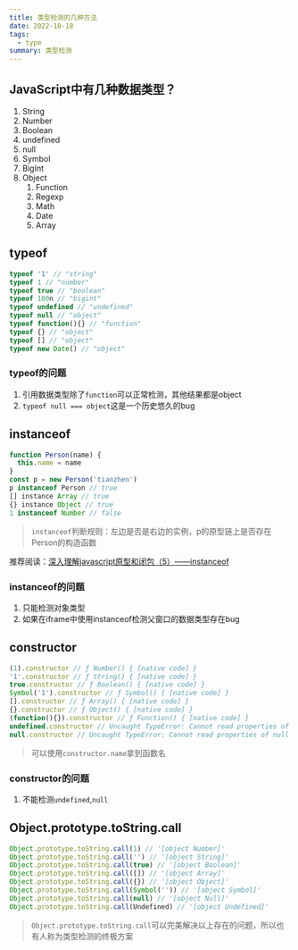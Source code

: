 ```yaml
---
title: 类型检测的几种方法
date: 2022-10-18
tags:
  - type
summary: 类型检测
---
```


## JavaScript中有几种数据类型？
1. String
2. Number
3. Boolean
4. undefined
5. null
6. Symbol
7. BigInt
8. Object
    1. Function
    2. Regexp
    3. Math
    4. Date
    5. Array
## typeof
```javascript
typeof '1' // "string"
typeof 1 // "number"
typeof true // "boolean"
typeof 100n // "bigint"
typeof undefined // "undefined"
typeof null // "object"
typeof function(){} // "function"
typeof {} // "object"
typeof [] // "object"
typeof new Date() // "object"
```
### typeof的问题
1. 引用数据类型除了`function`可以正常检测，其他结果都是object
2. `typeof null === object`这是一个历史悠久的bug
## instanceof
```javascript
function Person(name) {
  this.name = name
}
const p = new Person('tianzhen')
p instanceof Person // true
[] instance Array // true
{} instance Object // true
1 instanceof Number // false
```
> `instanceof`判断规则：左边是否是右边的实例，p的原型链上是否存在Person的构造函数

推荐阅读：[深入理解javascript原型和闭包（5）——instanceof](https://www.cnblogs.com/wangfupeng1988/p/3979533.html)
### instanceof的问题
1. 只能检测对象类型
2. 如果在iframe中使用instanceof检测父窗口的数据类型存在bug
## constructor
```javascript
(1).constructor // ƒ Number() { [native code] }
'1'.constructor // ƒ String() { [native code] }
true.constructor // ƒ Boolean() { [native code] }
Symbol('1').constructor // ƒ Symbol() { [native code] }
[].constructor // ƒ Array() { [native code] }
{}.constructor // ƒ Object() { [native code] }
(function(){}).constructor // ƒ Function() { [native code] }
undefined.constructor // Uncaught TypeError: Cannot read properties of undefined (reading 'constructor')
null.constructor // Uncaught TypeError: Cannot read properties of null (reading 'constructor')
```
> 可以使用`constructor.name`拿到函数名
### constructor的问题
1. 不能检测`undefined`,`null`
## Object.prototype.toString.call
```javascript
Object.prototype.toString.call(1) // '[object Number]'
Object.prototype.toString.call('') // '[object String]'
Object.prototype.toString.call(true) // '[object Boolean]'
Object.prototype.toString.call([]) // '[object Array]'
Object.prototype.toString.call({}) // '[object Object]'
Object.prototype.toString.call(Symbol('')) // '[object Symbol]'
Object.prototype.toString.call(null) // '[object Null]'
Object.prototype.toString.call(Undefined) // '[object Undefined]'
```
> `Object.prototype.toString.call`可以完美解决以上存在的问题，所以也有人称为类型检测的终极方案